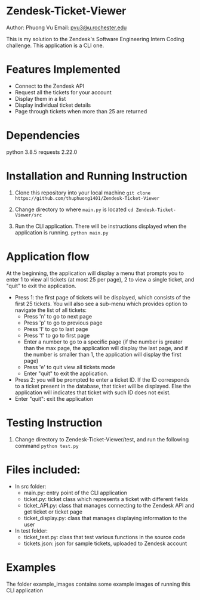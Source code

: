 # Zendesk-Ticket-Viewer
Author: Phuong Vu
Email: pvu3@u.rochester.edu

This is my solution to the Zendesk's Software Engineering Intern Coding challenge. This application is a CLI one.

# Features Implemented 
- Connect to the Zendesk API
- Request all the tickets for your account
- Display them in a list
- Display individual ticket details
- Page through tickets when more than 25 are returned

# Dependencies
python 3.8.5
requests 2.22.0

# Installation and Running Instruction
1. Clone this repository into your local machine
`git clone https://github.com/thuphuong1401/Zendesk-Ticket-Viewer` 

2. Change directory to where `main.py` is located
`cd Zendesk-Ticket-Viewer/src`

3. Run the CLI application. There will be instructions displayed when the application is running.
`python main.py`

# Application flow
At the beginning, the application will display a menu that prompts you to enter 1 to view all tickets (at most 25 per page), 2 to view a single ticket, and "quit" to exit the application. 
- Press 1: the first page of tickets will be displayed, which consists of the first 25 tickets. You will also see a sub-menu which provides option to navigate the list of all tickets: 
    + Press 'n' to go to next page 
    + Press 'p' to go to previous page
    + Press 'l' to go to last page
    + Press 'f' to go to first page
    + Enter a number to go to a specific page (if the number is greater than the max page, the application will display the last page, and if the number is smaller than 1, the application will display the first page)
    + Press 'e' to quit view all tickets mode
    + Enter "quit" to exit the application.
- Press 2: you will be prompted to enter a ticket ID. If the ID corresponds to a ticket present in the database, that ticket will be displayed. Else the application will indicates that ticket with such ID does not exist.
- Enter "quit": exit the application 

# Testing Instruction
1. Change directory to Zendesk-Ticket-Viewer/test, and run the following command
`python test.py`

# Files included:
- In src folder:
    + main.py: entry point of the CLI application
    + ticket.py: ticket class which represents a ticket with different fields
    + ticket_API.py: class that manages connecting to the Zendesk API and get ticket or ticket page
    + ticket_display.py: class that manages displaying information to the user
- In test folder:
    + ticket_test.py: class that test various functions in the source code
    + tickets.json: json for sample tickets, uploaded to Zendesk account

# Examples
The folder example_images contains some example images of running this CLI application


